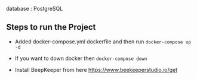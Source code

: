database : PostgreSQL 
## Steps to run the Project
- Added docker-compose.yml dockerfile and then run 
    ```docker-compose up -d```
- If you want to down docker then 
    ```docker-compose down```

- Install BeepKeeper from here https://www.beekeeperstudio.io/get
